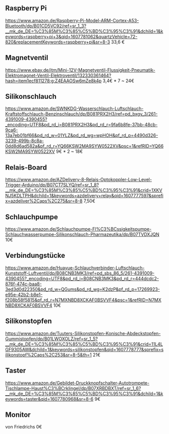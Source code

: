 ## Raspberry Pi
https://www.amazon.de/Raspberry-Pi-Model-ARM-Cortex-A53-Bluetooth/dp/B01CD5VC92/ref=sr_1_3?__mk_de_DE=%C3%85M%C3%85%C5%BD%C3%95%C3%91&dchild=1&keywords=raspberry+pi+3&qid=1607781062&quartzVehicle=72-820&replacementKeywords=raspberry+pi&sr=8-3
33,6 €

## Magnetventil
https://www.ebay.de/itm/Mini-12V-Magnetventil-Flussigkeit-Pneumatik-Elektromagnet-Ventil-Elektroventil/132330361464?hash=item1ecf811278:g:Z4EAAOSw6mZe8k4p
3,4€ * 7 ~ 24€

## Silikonschlauch
https://www.amazon.de/SWNKDG-Wasserschlauch-Luftschlauch-Kraftstoffschlauch-Benzinschlauch/dp/B081PRX2H3/ref=pd_bxgy_3/261-4391009-4390455?_encoding=UTF8&pd_rd_i=B081PRX2H3&pd_rd_r=9fa6b8fe-37bb-48cb-9ca6-13a7eb01bf66&pd_rd_w=01YLZ&pd_rd_wg=wpHOH&pf_rd_p=4490d326-3239-499b-8c8a-0dd8d6ad582a&pf_rd_r=YQ66KSW2MA9SYW0522XV&psc=1&refRID=YQ66KSW2MA9SYW0522XV
9€ * 2 ~ 18€

## Relais-Board
https://www.amazon.de/AZDelivery-8-Relais-Optokoppler-Low-Level-Trigger-Arduino/dp/B07CT7SLYQ/ref=sr_1_8?__mk_de_DE=%C3%85M%C3%85%C5%BD%C3%95%C3%91&crid=1XKVNJ5KDLTPH&dchild=1&keywords=azdelivery+relay&qid=1607777597&sprefix=azdeliver%2Caps%2C275&sr=8-8
7,50€

## Schlauchpumpe
https://www.amazon.de/Schlauchpumpe-Fl%C3%BCssigkeitspumpe-Schlauchwasserpumpe-Silikonschlauch-Pharmazeutika/dp/B07TVDXJQN
10€

## Verbindungstücke
https://www.amazon.de/Huayue-Schlauchverbinder-Luftschlauch-Kunststoff-Luftventil/dp/B08CNB3MK3/ref=pd_sbs_86_5/261-4391009-4390455?_encoding=UTF8&pd_rd_i=B08CNB3MK3&pd_rd_r=444dcdc2-876f-474c-baa8-3ed3d0d22350&pd_rd_w=QGums&pd_rd_wg=K2dzP&pf_rd_p=17269923-e95e-42b2-b8e1-f208b58f5815&pf_rd_r=N7MXNBD8XCKAF0BSVVF4&psc=1&refRID=N7MXNBD8XCKAF0BSVVF4
10€

## Silikonstopfen
https://www.amazon.de/Tuuters-Silikonstopfen-Konische-Abdeckstopfen-Gummistopfen/dp/B01LWOXOLZ/ref=sr_1_5?__mk_de_DE=%C3%85M%C3%85%C5%BD%C3%95%C3%91&crid=11L4LGF9305AW&dchild=1&keywords=silikonstopfen&qid=1607778777&sprefix=silikonstopf%2Caps%2C253&sr=8-5&th=1
21€

## Taster
https://www.amazon.de/Gebildet-Druckknopfschalter-Autotrompete-Tischlampe-Haust%C3%BCrklingel/dp/B07XRBDBXT/ref=sr_1_6?__mk_de_DE=%C3%85M%C3%85%C5%BD%C3%95%C3%91&dchild=1&keywords=taster&qid=1607780968&sr=8-6
9€

## Monitor
von Friedrichs
0€
